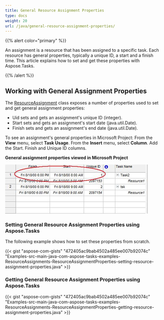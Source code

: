 ```yaml
---
title: General Resource Assignment Properties
type: docs
weight: 20
url: /java/general-resource-assignment-properties/
---
```


{{% alert color="primary" %}} 

An assignment is a resource that has been assigned to a specific task. Each resource has general properties, typically a unique ID, a start and a finish time. This article explains how to set and get these properties with Aspose.Tasks.

{{% /alert %}} 
## **Working with General Assignment Properties**
The [ResourceAssignment](https://apireference.aspose.com/tasks/java/com.aspose.tasks/ResourceAssignment) class exposes a number of properties used to set and get general assignment properties:

- Uid sets and gets an assignment's unique ID (integer).
- Start sets and gets an assignment's start date (java.util.Date).
- Finish sets and gets an assignment's end date (java.util.Date).

To see an assignment's general properties in Microsoft Project:
From the **View** menu, select **Task Usage**.
From the **Insert** menu, select **Column**.
Add the Start. Finish and Unique ID columns.


**General assignment properties viewed in Microsoft Project** 

![todo:image_alt_text](general-resource-assignment-properties_1.png)
### **Setting General Resource Assignment Properties using Aspose.Tasks**
The following example shows how to set these properties from scratch.

{{< gist "aspose-com-gists" "472405ac9bab4502a485ee007b92074c" "Examples-src-main-java-com-aspose-tasks-examples-ResourceAssignments-ResourceAssignmentProperties-setting-resource-assignment-properties.java" >}}
### **Getting General Resource Assignment Properties using Aspose.Tasks**


{{< gist "aspose-com-gists" "472405ac9bab4502a485ee007b92074c" "Examples-src-main-java-com-aspose-tasks-examples-ResourceAssignments-ResourceAssignmentProperties-getting-resource-assignment-properties.java" >}}
